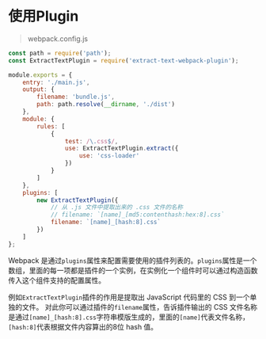 # 使用Plugin

> webpack.config.js
```javascript
const path = require('path');
const ExtractTextPlugin = require('extract-text-webpack-plugin');

module.exports = {
    entry: './main.js',
    output: {
        filename: 'bundle.js',
        path: path.resolve(__dirname, './dist')
    },
    module: {
        rules: [
            {
                test: /\.css$/,
                use: ExtractTextPlugin.extract({
                    use: 'css-loader'
                })
            }
        ]
    },
    plugins: [
        new ExtractTextPlugin({
            // 从 .js 文件中提取出来的 .css 文件的名称
            // filename: `[name]_[md5:contenthash:hex:8].css`
            filename: `[name]_[hash:8].css`
        })
    ]
};
``` 
Webpack 是通过`plugins`属性来配置需要使用的插件列表的。`plugins`属性是一个数组，里面的每一项都是插件的一个实例，在实例化一个组件时可以通过构造函数传入这个组件支持的配置属性。

例如`ExtractTextPlugin`插件的作用是提取出 JavaScript 代码里的 CSS 到一个单独的文件。 对此你可以通过插件的`filename`属性，告诉插件输出的 CSS 文件名称是通过`[name]_[hash:8].css`字符串模版生成的，里面的`[name]`代表文件名称，`[hash:8]`代表根据文件内容算出的8位 hash 值。
